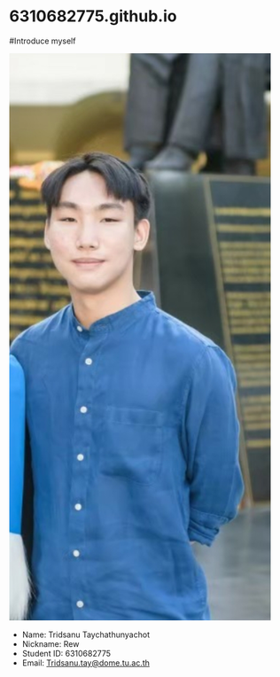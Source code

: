 # 6310682775.github.io

#Introduce myself

![Me](Me.jpg)

- Name: Tridsanu Taychathunyachot
- Nickname: Rew
- Student ID: 6310682775
- Email: Tridsanu.tay@dome.tu.ac.th
